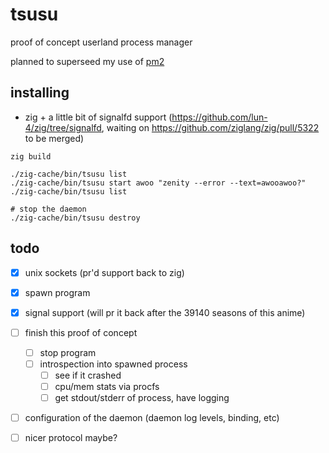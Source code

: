 # tsusu

proof of concept userland process manager

planned to superseed my use of [pm2](pm2.io)

## installing

 - zig + a little bit of signalfd support (https://github.com/lun-4/zig/tree/signalfd, waiting on https://github.com/ziglang/zig/pull/5322 to be merged)

```
zig build

./zig-cache/bin/tsusu list
./zig-cache/bin/tsusu start awoo "zenity --error --text=awooawoo?"
./zig-cache/bin/tsusu list

# stop the daemon
./zig-cache/bin/tsusu destroy
```

## todo

 - [x] unix sockets (pr'd support back to zig)
 - [x] spawn program
 - [x] signal support (will pr it back after the 39140 seasons of this anime)

 - [ ] finish this proof of concept
    - [ ] stop program
    - [ ] introspection into spawned process
      - [ ] see if it crashed
      - [ ] cpu/mem stats via procfs
      - [ ] get stdout/stderr of process, have logging
 - [ ] configuration of the daemon (daemon log levels, binding, etc)
 - [ ] nicer protocol maybe?
